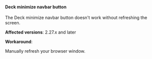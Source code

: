 #### Deck minimize navbar button

The Deck minimize navbar button doesn't work without refreshing the screen.

**Affected versions**: 2.27.x and later

**Workaround**:

Manually refresh your browser window.
